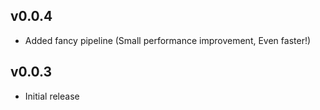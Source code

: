 ## v0.0.4

* Added fancy pipeline (Small performance improvement, Even faster!)

## v0.0.3

* Initial release